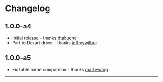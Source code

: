# Changelog

## 1.0.0-a4

* Initial release - thanks [dtabuenc]
* Port to Devart driver - thanks [jeffreywilbur]

## 1.0.0-a5

* Fix table name comparison - thanks [martywang]


---

[dtabuenc]: https://github.com/dtabuenc
[jeffreywilbur]: https://github.com/jeffreywilbur
[martywang]: https://github.com/martywang